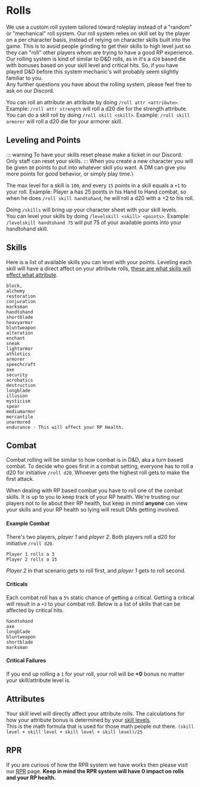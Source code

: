 # Rolls
We use a custom roll system tailored toward roleplay instead of a "random" or "mechanical" roll system. Our roll system relies on skill set by the player on a per character basis, instead of relying on character skills built into the game. This is to avoid people grinding to get their skills to high level just so they can "roll" other players whom are trying to have a good RP experience.\
Our rolling system is kind of similar to D&D rolls, as in it's a ``d20`` based die with bonuses based on your skill level and critical hits. So, if you have played D&D before this system mechanic's will probably seem slightly familiar to you.\
Any further questions you have about the rolling system, please feel free to ask on our Discord.

You can roll an attribute an attribute by doing ``/roll attr <attribute>``. Example: ``/roll attr strength`` will roll a d20 die for the strength attribute.\
You can do a skill roll by doing ``/roll skill <skill>``. Example: ``/roll skill armorer`` will roll a d20 die for your armorer skill.

## Leveling and Points
::: warning
To have your skills reset please make a ticket in our Discord. Only staff can reset your skills.
:::
When you create a new character you will be given ``80`` points to put into whatever skill you want. A DM can give you more points for good behavior, or simply play time.\

The max level for a skill is ``100``, and every ``15`` points in a skill equals a ``+1`` to your roll. Example: Player a has 25 points in his Hand to Hand combat, so when he does ``/roll skill handtohand``, he will roll a d20 with a +2 to his roll.

Doing ``/skills`` will bring up your character sheet with your skill levels.\
You can level your skills by doing ``/levelskill <skill> <points>``. Example: ``/levelskill handtohand 75`` will put 75 of your available points into your handtohand skill.

## Skills
Here is a list of available skills you can level with your points. Leveling each skill will have a direct affect on your attribute rolls, [these are what skills will effect what attribute](https://en.uesp.net/wiki/Morrowind:Skills).
```
block,
alchemy
restoration
conjuration
marksman
handtohand
shortblade
heavyarmor
bluntweapon
alteration
enchant
sneak
lightarmor
athletics
armorer
speechcraft
axe
security
acrobatics
destruction
longblade
illusion
mysticism
spear
mediumarmor
mercantile
unarmored
endurance - This will affect your RP Health.
```

## Combat
Combat rolling will be similar to how combat is in D&D, aka a turn based combat. To decide who goes first in a combat setting, everyone has to roll a d20 for initiative ``/roll d20``. Whoever gets the highest roll gets to make the first attack.

When dealing with RP based combat you have to roll one of the combat skills. It is up to you to keep track of your RP health. We're trusting our players not to lie about their RP health, but keep in mind **anyone** can view your skills and your RP health so lying will result DMs getting involved.

#### Example Combat
There's two players, _player 1_ and _player 2_. Both players roll a d20 for initiative ``/roll d20``.
```
Player 1 rolls a 3
Player 2 rolls a 15
```
_Player 2_ in that scenario gets to roll first, and _player 1_ gets to roll second.

#### Criticals
Each combat roll has a ``5%`` static chance of getting a critical. Getting a critical will result in a ``+3`` to your combat roll. Below is a list of skills that can be affected by critical hits.
```
handtohand
axe
longblade
bluntweapon
shortblade
marksman
```

#### Critical Failures
If you end up rolling a ``1`` for your roll, your roll will be **+0** bonus no matter your skill/attribute level is.

## Attributes
Your skill level will directly affect your attribute rolls. The calculations for how your attribute bonus is determined by your [skill levels](https://en.uesp.net/wiki/Morrowind:Skills).\
This is the math formula that is used for those math people out there. ``(skill level + skill level + skill level + skill level)/25``

## RPR
If you are curious of how the RPR system we have works then please visit our [RPR](https://dor.winterfang.com/ingame/rpr.html) page. **Keep in mind the RPR system will have 0 impact on rolls and your RP health.**
